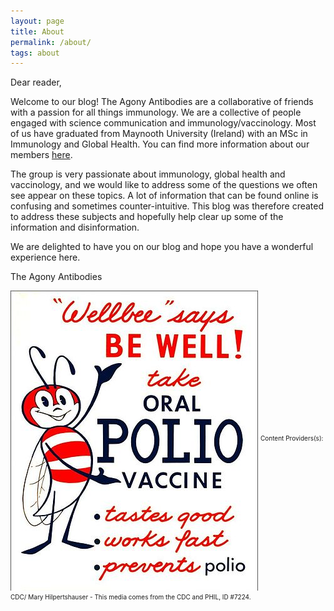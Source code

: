 ```yaml
---
layout: page
title: About 
permalink: /about/
tags: about
---
```


Dear reader,

Welcome to our blog!
The Agony Antibodies are a collaborative of friends with a passion for all things immunology. We are a collective of people engaged with science communication and immunology/vaccinology. Most of us have graduated from Maynooth University (Ireland) with an MSc in Immunology and Global Health. You can find more information about our members <a href='{{"http://agonyantibodies.github.io/people/"}}'>here</a>.

The group is very passionate about immunology, global health and vaccinology, and we would like to address some of the questions we often see appear on these topics. A lot of information that can be found online is confusing and sometimes counter-intuitive. This blog was therefore created to address these subjects and hopefully help clear up some of the information and disinformation. 

We are delighted to have you on our blog and hope you have a wonderful experience here. 

The Agony Antibodies

<img src="https://raw.githubusercontent.com/agonyantibodies/agonyantibodies.github.io/master/images/Well%20Bee.jpg" align="middle"/>
<font size="0.5">Content Providers(s): CDC/ Mary Hilpertshauser - This media comes from the CDC and PHIL, ID #7224.</font>
